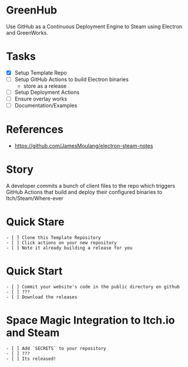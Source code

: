 # GreenHub

Use GitHub as a Continuous Deployment Engine to Steam using Electron and GreenWorks.

# Tasks

- [x] Setup Template Repo
- [ ] Setup GitHub Actions to build Electron binaries
  - store as a release
- [ ] Setup Deployment Actions
- [ ] Ensure overlay works
- [ ] Documentation/Examples

# References

- https://github.com/JamesMoulang/electron-steam-notes

# Story

A developer commits a bunch of client files to the repo which triggers GitHub Actions that build and deploy their configured binaries to Itch/Steam/Where-ever

# Quick Stare

    - [ ] Clone this Template Repository
    - [ ] Click actions on your new repository
    - [ ] Note it already building a release for you

# Quick Start

    - [ ] Commit your website's code in the public directory on github
    - [ ] ???
    - [ ] Download the releases

# Space Magic Integration to Itch.io and Steam

    - [ ] Add `SECRETS` to your repository
    - [ ] ???
    - [ ] Its released!
